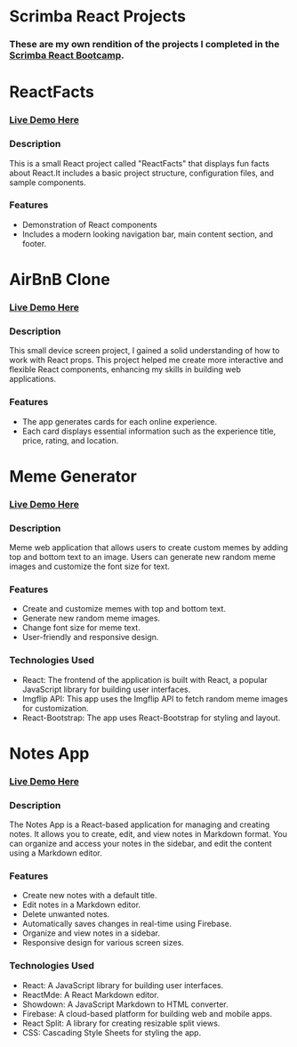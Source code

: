 # Scrimba React Projects

### These are my own rendition of the projects I completed in the [Scrimba React Bootcamp](https://scrimba.com/learn/learnreact).

# ReactFacts

### [Live Demo Here](https://roaring-paletas-09eb19.netlify.app/)

### Description

This is a small React project called "ReactFacts" that displays fun facts about React.It includes a basic project structure, configuration files, and sample components.

### Features

- Demonstration of React components
- Includes a modern looking navigation bar, main content section, and footer.

# AirBnB Clone

### [Live Demo Here](https://magical-hamster-e60252.netlify.app/)

### Description

This small device screen project, I gained a solid understanding of how to work with React props. This project helped me create more interactive and flexible React components, enhancing my skills in building web applications.

### Features

- The app generates cards for each online experience.
- Each card displays essential information such as the experience title, price, rating, and location.

# Meme Generator

### [Live Demo Here](https://darlegui-meme-generator.netlify.app/)

### Description

Meme web application that allows users to create custom memes by adding top and bottom text to an image. Users can generate new random meme images and customize the font size for text.

### Features

- Create and customize memes with top and bottom text.
- Generate new random meme images.
- Change font size for meme text.
- User-friendly and responsive design.

### Technologies Used

- React: The frontend of the application is built with React, a popular JavaScript library for building user interfaces.
- Imgflip API: This app uses the Imgflip API to fetch random meme images for customization.
- React-Bootstrap: The app uses React-Bootstrap for styling and layout.

# Notes App

### [Live Demo Here](https://darlegui-notes-app.netlify.app/)

### Description

The Notes App is a React-based application for managing and creating notes. It allows you to create, edit, and view notes in Markdown format. You can organize and access your notes in the sidebar, and edit the content using a Markdown editor.

### Features

- Create new notes with a default title.
- Edit notes in a Markdown editor.
- Delete unwanted notes.
- Automatically saves changes in real-time using Firebase.
- Organize and view notes in a sidebar.
- Responsive design for various screen sizes.

### Technologies Used

- React: A JavaScript library for building user interfaces.
- ReactMde: A React Markdown editor.
- Showdown: A JavaScript Markdown to HTML converter.
- Firebase: A cloud-based platform for building web and mobile apps.
- React Split: A library for creating resizable split views.
- CSS: Cascading Style Sheets for styling the app.
